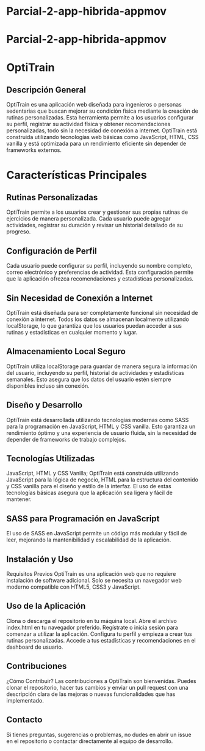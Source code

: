 # Parcial-2-app-hibrida-appmov
# Parcial-2-app-hibrida-appmov

# OptiTrain
## Descripción General
OptiTrain es una aplicación web diseñada para ingenieros o personas sedentarias que buscan mejorar su condición física mediante la creación de rutinas personalizadas. Esta herramienta permite a los usuarios configurar su perfil, registrar su actividad física y obtener recomendaciones personalizadas, todo sin la necesidad de conexión a internet. OptiTrain está construida utilizando tecnologías web básicas como JavaScript, HTML, CSS vanilla y está optimizada para un rendimiento eficiente sin depender de frameworks externos.

# Características Principales
## Rutinas Personalizadas
OptiTrain permite a los usuarios crear y gestionar sus propias rutinas de ejercicios de manera personalizada. Cada usuario puede agregar actividades, registrar su duración y revisar un historial detallado de su progreso.

## Configuración de Perfil
Cada usuario puede configurar su perfil, incluyendo su nombre completo, correo electrónico y preferencias de actividad. Esta configuración permite que la aplicación ofrezca recomendaciones y estadísticas personalizadas.

## Sin Necesidad de Conexión a Internet
OptiTrain está diseñada para ser completamente funcional sin necesidad de conexión a internet. Todos los datos se almacenan localmente utilizando localStorage, lo que garantiza que los usuarios puedan acceder a sus rutinas y estadísticas en cualquier momento y lugar.

## Almacenamiento Local Seguro
OptiTrain utiliza localStorage para guardar de manera segura la información del usuario, incluyendo su perfil, historial de actividades y estadísticas semanales. Esto asegura que los datos del usuario estén siempre disponibles incluso sin conexión.

## Diseño y Desarrollo
OptiTrain está desarrollada utilizando tecnologías modernas como SASS para la programación en JavaScript, HTML y CSS vanilla. Esto garantiza un rendimiento óptimo y una experiencia de usuario fluida, sin la necesidad de depender de frameworks de trabajo complejos.

## Tecnologías Utilizadas
JavaScript, HTML y CSS Vanilla;
OptiTrain está construida utilizando JavaScript para la lógica de negocio, HTML para la estructura del contenido y CSS vanilla para el diseño y estilo de la interfaz. El uso de estas tecnologías básicas asegura que la aplicación sea ligera y fácil de mantener.

## SASS para Programación en JavaScript
El uso de SASS en JavaScript permite un código más modular y fácil de leer, mejorando la mantenibilidad y escalabilidad de la aplicación.

## Instalación y Uso
Requisitos Previos
OptiTrain es una aplicación web que no requiere instalación de software adicional. Solo se necesita un navegador web moderno compatible con HTML5, CSS3 y JavaScript.

## Uso de la Aplicación
Clona o descarga el repositorio en tu máquina local.
Abre el archivo index.html en tu navegador preferido.
Regístrate o inicia sesión para comenzar a utilizar la aplicación.
Configura tu perfil y empieza a crear tus rutinas personalizadas.
Accede a tus estadísticas y recomendaciones en el dashboard de usuario.

## Contribuciones
¿Cómo Contribuir?
Las contribuciones a OptiTrain son bienvenidas. Puedes clonar el repositorio, hacer tus cambios y enviar un pull request con una descripción clara de las mejoras o nuevas funcionalidades que has implementado.

## Contacto
Si tienes preguntas, sugerencias o problemas, no dudes en abrir un issue en el repositorio o contactar directamente al equipo de desarrollo.

